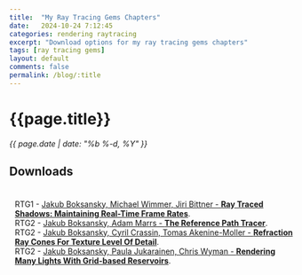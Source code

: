 ```yaml
---
title:  "My Ray Tracing Gems Chapters"
date:   2024-10-24 7:12:45
categories: rendering raytracing
excerpt: "Download options for my ray tracing gems chapters"
tags: [ray tracing gems]
layout: default
comments: false
permalink: /blog/:title
---
```


# {{page.title}}
      
<time datetime="{{ page.date | date_to_xmlschema }}">
  <em>{{ page.date | date: "%b %-d, %Y" }}</em>
</time>                      
          
## Downloads

<div style="display: inline; top: 20px; left: 10px; position: relative;">
RTG1 - <a href="{{site.baseurl}}/files/RTG1_RayTracedShadows.pdf">Jakub Boksansky, Michael Wimmer, Jiri Bittner - <b>Ray Traced Shadows: Maintaining Real-Time Frame Rates</b></a>.
</div>  

<br />

<div style="display: inline; top: 20px; left: 10px; position: relative;">
RTG2 - <a href="{{site.baseurl}}/files/RTG2_ReferencePathTracer.pdf">Jakub Boksansky, Adam Marrs - <b>The Reference Path Tracer</b></a>.
</div>  

<br />

<div style="display: inline; top: 20px; left: 10px; position: relative;">
RTG2 - <a href="{{site.baseurl}}/files/RTG2_RefractionRayCones.pdf">Jakub Boksansky, Cyril Crassin, Tomas Akenine-Moller - <b>Refraction Ray Cones For Texture Level Of Detail</b></a>.
</div>  

<br />

<div style="display: inline; top: 20px; left: 10px; position: relative;">
RTG2 - <a href="{{site.baseurl}}/files/RTG2_ReGIRGridBasedReservoirs.pdf">Jakub Boksansky, Paula Jukarainen, Chris Wyman - <b>Rendering Many Lights With Grid-based Reservoirs</b></a>.
</div>  
